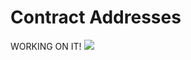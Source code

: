 # Contract Addresses

<span className='working-Bear'>
    WORKING ON IT!
    <img src ="/img/thinking-bear.png"/>
</span>
